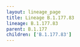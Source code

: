```yaml
---
layout: lineage_page
title: Lineage B.1.177.83
lineage: B.1.177.83
parent: B.1.177
children: ['B.1.177.83']
---
```

